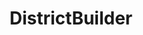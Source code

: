 ---
layout: project
title: "DistrictBuilder"
featured-image: 
  sm: districtbuilder/districtbuilder_featured.png
  med: districtbuilder/districtbuilder_featured@0.5x.png
  lg: districtbuilder/districtbuilder_featured@0.75x.png
featured-alt: "Screenshot of DistrictBuilder homepage."
featured-bg: "#2c2c2c"
featured-size: "cropped"
project-url: "https://www.districtbuilder.org/"
excerpt: Branding and marketing strategy and design.
---